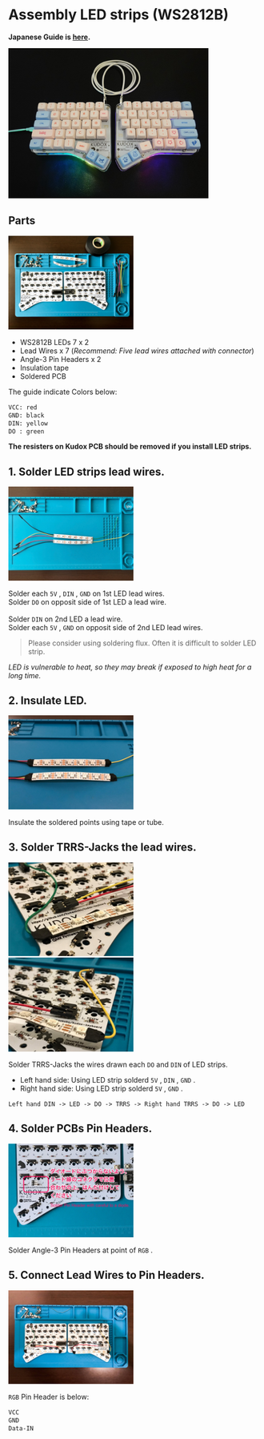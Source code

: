 # Assembly LED strips (WS2812B)

**Japanese Guide is [here](LED.ja.md).**

<div>
<img src="../../img/kudox-rev3-led.jpg" alt="kudox led image" width="400"/>
</div>

## Parts

<div>
<img src="../../img/led-parts.jpg" alt="led parts" width="250"/>
</div>

- WS2812B LEDs 7 x 2
- Lead Wires x 7 (*Recommend: Five lead wires attached with connector*)
- Angle-3 Pin Headers x 2
- Insulation tape
- Soldered PCB

The guide indicate Colors below:
```
VCC: red
GND: black
DIN: yellow
DO : green
```

**The resisters on Kudox PCB should be removed if you install LED strips.**

## 1. Solder LED strips lead wires.

<div><img src="../../img/led-soldered.jpg" alt="led soldered" width="250"/></div>

Solder each `5V` , `DIN` , `GND` on 1st LED lead wires.  
Solder `DO` on opposit side of 1st LED a lead wire.  
<br/>
Solder `DIN` on 2nd LED a lead wire.  
Solder each `5V` , `GND` on opposit side of 2nd LED lead wires.  

> Please consider using soldering flux. Often it is difficult to solder LED strip.

*LED is vulnerable to heat, so they may break if exposed to high heat for a long time.*  

## 2. Insulate LED.

<div><img src="../../img/led-insulation.jpg" alt="led insulation" width="250"/></div>

Insulate the soldered points using tape or tube.  

## 3. Solder TRRS-Jacks the lead wires.

<div><img src="../../img/led-left.jpg" alt="led wired" width="250"/>&nbsp;&nbsp;<img src="../../img/led-right.jpg" alt="led wired" width="250"/></div>

Solder TRRS-Jacks the wires drawn each `DO` and `DIN` of LED strips.

- Left hand side: Using LED strip solderd `5V` , `DIN` , `GND` .
- Right hand side: Using LED strip solderd `5V` , `GND` .

```
Left hand DIN -> LED -> DO -> TRRS -> Right hand TRRS -> DO -> LED
```

## 4. Solder PCBs Pin Headers.

<div><img src="../../img/led-pin-header.jpg" alt="led pin header" width="250"/></div>

Solder Angle-3 Pin Headers at point of `RGB` .  

## 5. Connect Lead Wires to Pin Headers.

<div><img src="../../img/led-wired.jpg" alt="led wired" width="250"/></div>

`RGB` Pin Header is below:

```
VCC
GND
Data-IN
```

